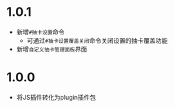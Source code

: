 # 1.0.1

* 新增`#抽卡设置`命令
    * 可通过`#抽卡设置覆盖关闭`命令关闭设置的抽卡覆盖功能
* 新增`自定义抽卡管理面板`界面

# 1.0.0
* 将JS插件转化为plugin插件包